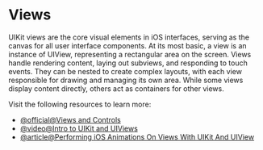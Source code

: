 # Views

UIKit views are the core visual elements in iOS interfaces, serving as the canvas for all user interface components. At its most basic, a view is an instance of UIView, representing a rectangular area on the screen. Views handle rendering content, laying out subviews, and responding to touch events. They can be nested to create complex layouts, with each view responsible for drawing and managing its own area. While some views display content directly, others act as containers for other views.

Visit the following resources to learn more:

- [@official@Views and Controls](https://developer.apple.com/documentation/uikit/views_and_controls)
- [@video@Intro to UIKit and UIViews](https://www.youtube.com/watch?v=w58ncTHKiK4)
- [@article@Performing iOS Animations On Views With UIKit And UIView](https://www.smashingmagazine.com/2019/11/performing-ios-animations-views-uikit-uiview)